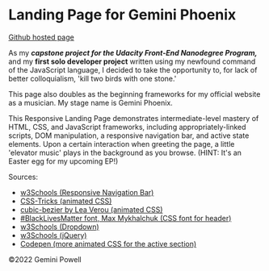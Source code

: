 # Landing Page for Gemini Phoenix

[Github hosted page](https://geminipowell.github.io/gp-lander/)

As my ***capstone project for the Udacity Front-End Nanodegree Program,*** and my **first solo developer project** written using my newfound command of the JavaScript language, I decided to take the opportunity to, for lack of better colloquialism, 'kill two birds with one stone.'

This page also doubles as the beginning frameworks for my official website as a musician.
My stage name is Gemini Phoenix.

This Responsive Landing Page demonstrates intermediate-level mastery of HTML, CSS, and JavaScript frameworks, including appropriately-linked scripts, DOM manipulation, a responsive navigation bar, and active state elements. Upon a certain interaction when greeting the page, a little 'elevator music' plays in the background as you browse. (HINT: It's an Easter egg for my upcoming EP!)

Sources:
<html>
	<ul>
		<li><a href="https://www.w3schools.com/howto/howto_js_topnav_responsive.asp">w3Schools (Responsive Navigation Bar)</a></li>
		<li><a href="https://css-tricks.com/a-handy-little-system-for-animated-entrances-in-css/">CSS-Tricks (animated CSS)</a></li>
		<li><a href="https://cubic-bezier.com">cubic-bezier by Lea Verou (animated CSS)</a></li>
		<li><a href="https://codepen.io/s1mpson/pen/MWKYMEe">#BlackLivesMatter font, Max Mykhalchuk (CSS font for header)</a></li>
		<li><a href="https://www.w3schools.com/howto/howto_css_dropdown_navbar.asp">w3Schools (Dropdown)</a></li>
		<li><a href="https://www.w3schools.com/jquery/jquery_get_started.asp">w3Schools (jQuery)</a></li>
		<li><a href="https://codepen.io/mike-schultz/pen/NgQvGO">Codepen (more animated CSS for the active section)</a></li>
	</ul>
</html>

©2022 Gemini Powell
